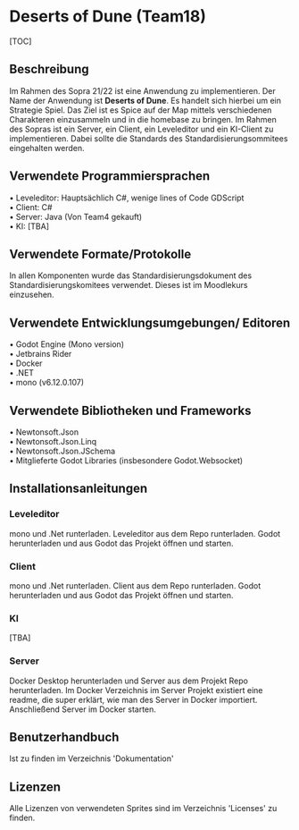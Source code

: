 # Deserts of Dune (Team18)

[TOC]

## Beschreibung

Im Rahmen des Sopra 21/22 ist eine Anwendung zu implementieren.
Der Name der Anwendung ist **Deserts of Dune**. Es handelt sich hierbei um ein Strategie Spiel.
Das Ziel ist es Spice auf der Map mittels verschiedenen Charakteren einzusammeln und in die homebase zu bringen.
Im Rahmen des Sopras ist ein Server, ein Client, ein Leveleditor und ein KI-Client zu implementieren. Dabei sollte die Standards des Standardisierungsommitees eingehalten werden.

## Verwendete Programmiersprachen
•	Leveleditor: Hauptsächlich C#, wenige lines of Code GDScript<br />
•	Client: C#<br />
•	Server: Java (Von Team4 gekauft)<br />
•	KI: [TBA]<br />

## Verwendete Formate/Protokolle
In allen Komponenten wurde das Standardisierungsdokument des Standardisierungskomitees verwendet. Dieses ist im Moodlekurs einzusehen.


## Verwendete Entwicklungsumgebungen/ Editoren
•	Godot Engine (Mono version)<br />
•	Jetbrains Rider<br />
•	Docker<br />
•	.NET<br />
•   mono (v6.12.0.107)<br />

## Verwendete Bibliotheken und Frameworks
•	Newtonsoft.Json<br />
•	Newtonsoft.Json.Linq<br />
•	Newtonsoft.Json.JSchema<br />
•	Mitglieferte Godot Libraries (insbesondere Godot.Websocket)<br />

## Installationsanleitungen
### Leveleditor
mono und .Net runterladen. Leveleditor aus dem Repo runterladen. Godot herunterladen und aus Godot das Projekt öffnen und starten.
### Client
mono und .Net runterladen. Client aus dem Repo runterladen. Godot herunterladen und aus Godot das Projekt öffnen und starten.
### KI
[TBA]
### Server
Docker Desktop herunterladen und Server aus dem Projekt Repo herunterladen. Im Docker Verzeichnis im Server Projekt existiert eine readme, die super erklärt, wie man des Server in Docker importiert. Anschließend Server im Docker starten.

## Benutzerhandbuch
Ist zu finden im Verzeichnis 'Dokumentation'

## Lizenzen
Alle Lizenzen von verwendeten Sprites sind im Verzeichnis 'Licenses' zu finden.
